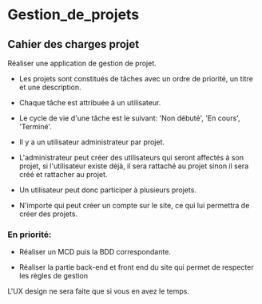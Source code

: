 # Gestion_de_projets

## Cahier des charges projet

Réaliser une application de gestion de projet.

- Les projets sont constitués de tâches avec un ordre de priorité, un titre et une description.
- Chaque tâche est attribuée à un utilisateur.

- Le cycle de vie d'une tâche est le suivant: 'Non débuté', 'En cours', 'Terminé'.

- Il y a un utilisateur administrateur par projet.

- L'administrateur peut créer des utilisateurs qui seront affectés à son projet, si l'utilisateur existe déjà, il sera rattaché au projet sinon il sera créé et rattacher au projet.
- Un utilisateur peut donc participer à plusieurs projets.

- N'importe qui peut créer un compte sur le site, ce qui lui permettra de créer des projets.

### En priorité:

- Réaliser un MCD puis la BDD correspondante.
  
- Réaliser la partie back-end et front end du site qui permet de respecter les règles de gestion

L'UX design ne sera faite que si vous en avez le temps.

